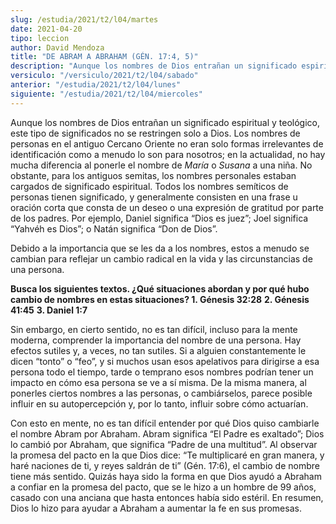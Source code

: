 ```yaml
---
slug: /estudia/2021/t2/l04/martes
date: 2021-04-20
tipo: leccion
author: David Mendoza
title: "DE ABRAM A ABRAHAM (GÉN. 17:4, 5)"
description: "Aunque los nombres de Dios entrañan un significado espiritual y teológico, este tipo de significados no se restringen solo a Dios. Los nombres de personas en el antiguo Cercano Oriente no eran solo formas irrelevantes de identificación como a menudo lo son para nosotros"
versiculo: "/versiculo/2021/t2/l04/sabado"
anterior: "/estudia/2021/t2/l04/lunes"
siguiente: "/estudia/2021/t2/l04/miercoles"
---
```


Aunque los nombres de Dios entrañan un significado espiritual y
teológico, este tipo de significados no se restringen solo a
Dios. Los nombres de personas en el antiguo Cercano Oriente no eran
solo formas irrelevantes de identificación como a menudo lo son
para nosotros; en la actualidad, no hay mucha diferencia al ponerle el
nombre de _María_ o _Susana_ a una niña. No
obstante, para los antiguos semitas, los nombres personales estaban
cargados de significado espiritual. Todos los nombres semíticos
de personas tienen significado, y generalmente consisten en una frase
u oración corta que consta de un deseo o una expresión de
gratitud por parte de los padres. Por ejemplo, Daniel significa
“Dios es juez”; Joel significa “Yahvéh es
Dios”; o Natán significa “Don de Dios”.


Debido a la importancia que se les da a los nombres, estos a menudo se
cambian para reflejar un cambio radical en la vida y las
circunstancias de una persona.


**Busca los siguientes textos. ¿Qué situaciones abordan y
por qué hubo cambio de nombres en estas situaciones? 1.
Génesis 32:28** **2\. Génesis 41:45** **3\. Daniel 1:7**

Sin embargo, en cierto sentido, no es tan difícil, incluso para
la mente moderna, comprender la importancia del nombre de una persona.
Hay efectos sutiles y, a veces, no tan sutiles. Si a alguien
constantemente le dicen “tonto” o “feo”, y si
muchos usan esos apelativos para dirigirse a esa persona todo el
tiempo, tarde o temprano esos nombres podrían tener un impacto en
cómo esa persona se ve a sí misma. De la misma manera, al
ponerles ciertos nombres a las personas, o cambiárselos, parece
posible influir en su autopercepción y, por lo tanto, influir
sobre cómo actuarían.


Con esto en mente, no es tan difícil entender por qué Dios
quiso cambiarle el nombre Abram por Abraham. Abram significa “El
Padre es exaltado”; Dios lo cambió por Abraham, que
significa “Padre de una multitud”. Al observar la promesa
del pacto en la que Dios dice: “Te multiplicaré en gran
manera, y haré naciones de ti, y reyes saldrán de ti”
(Gén. 17:6), el cambio de nombre tiene más sentido.
Quizás haya sido la forma en que Dios ayudó a Abraham a
confiar en la promesa del pacto, que se le hizo a un hombre de 99
años, casado con una anciana que hasta entonces había sido
estéril. En resumen, Dios lo hizo para ayudar a Abraham a
aumentar la fe en sus promesas.
